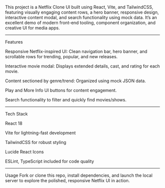 This project is a Netflix Clone UI built using React, Vite, and TailwindCSS, featuring visually engaging content rows, a hero banner, responsive design, interactive content modal, and search functionality using mock data. It’s an excellent demo of modern front-end tooling, component organization, and creative UI for media apps.

----

Features

Responsive Netflix-inspired UI: Clean navigation bar, hero banner, and scrollable rows for trending, popular, and new releases.

Interactive movie modal: Displays extended details, cast, and rating for each movie.

Content sectioned by genre/trend: Organized using mock JSON data.

Play and More Info UI buttons for content engagement.

Search functionality to filter and quickly find movies/shows.

-------

Tech Stack

React 18

Vite for lightning-fast development

TailwindCSS for robust styling

Lucide React Icons

ESLint, TypeScript included for code quality

----

Usage
Fork or clone this repo, install dependencies, and launch the local server to explore the polished, responsive Netflix UI in action.

